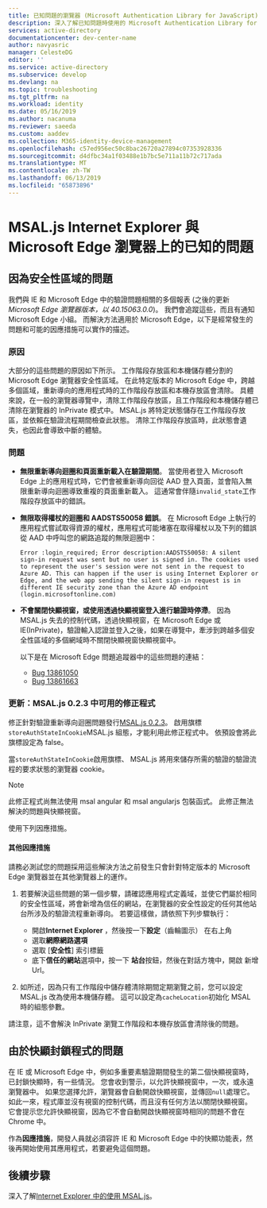 ```yaml
---
title: 已知問題的瀏覽器 (Microsoft Authentication Library for JavaScript) |Azure
description: 深入了解已知問題時使用的 Microsoft Authentication Library for JavaScript (MSAL.js) 搭配 Internet Explorer 與 Microsoft Edge 瀏覽器。
services: active-directory
documentationcenter: dev-center-name
author: navyasric
manager: CelesteDG
editor: ''
ms.service: active-directory
ms.subservice: develop
ms.devlang: na
ms.topic: troubleshooting
ms.tgt_pltfrm: na
ms.workload: identity
ms.date: 05/16/2019
ms.author: nacanuma
ms.reviewer: saeeda
ms.custom: aaddev
ms.collection: M365-identity-device-management
ms.openlocfilehash: c57ed956ec50c8bac26720a27894c07353928336
ms.sourcegitcommit: d4dfbc34a1f03488e1b7bc5e711a11b72c717ada
ms.translationtype: MT
ms.contentlocale: zh-TW
ms.lasthandoff: 06/13/2019
ms.locfileid: "65873896"
---
```

# <a name="known-issues-on-internet-explorer-and-microsoft-edge-browsers-with-msaljs"></a>MSAL.js Internet Explorer 與 Microsoft Edge 瀏覽器上的已知的問題

## <a name="issues-due-to-security-zones"></a>因為安全性區域的問題
我們與 IE 和 Microsoft Edge 中的驗證問題相關的多個報表 (之後的更新*Microsoft Edge 瀏覽器版本，以 40.15063.0.0*)。 我們會追蹤這些，而且有通知 Microsoft Edge 小組。 而解決方法適用於 Microsoft Edge，以下是經常發生的問題和可能的因應措施可以實作的描述。

### <a name="cause"></a>原因
大部分的這些問題的原因如下所示。 工作階段存放區和本機儲存體分割的 Microsoft Edge 瀏覽器安全性區域。 在此特定版本的 Microsoft Edge 中，跨越多個區域，重新導向的應用程式時的工作階段存放區和本機存放區會清除。 具體來說，在一般的瀏覽器導覽中，清除工作階段存放區，且工作階段和本機儲存體已清除在瀏覽器的 InPrivate 模式中。 MSAL.js 將特定狀態儲存在工作階段存放區，並依賴在驗證流程期間檢查此狀態。 清除工作階段存放區時，此狀態會遺失，也因此會導致中斷的體驗。

### <a name="issues"></a>問題

- **無限重新導向迴圈和頁面重新載入在驗證期間**。 當使用者登入 Microsoft Edge 上的應用程式時，它們會被重新導向回從 AAD 登入頁面，並會陷入無限重新導向迴圈導致重複的頁面重新載入。 這通常會伴隨`invalid_state`工作階段存放區中的錯誤。

- **無限取得權杖的迴圈和 AADSTS50058 錯誤**。 在 Microsoft Edge 上執行的應用程式嘗試取得資源的權杖，應用程式可能堵塞在取得權杖以及下列的錯誤從 AAD 中呼叫您的網路追蹤的無限迴圈中：

    `Error :login_required; Error description:AADSTS50058: A silent sign-in request was sent but no user is signed in. The cookies used to represent the user's session were not sent in the request to Azure AD. This can happen if the user is using Internet Explorer or Edge, and the web app sending the silent sign-in request is in different IE security zone than the Azure AD endpoint (login.microsoftonline.com)`

- **不會關閉快顯視窗，或使用透過快顯視窗登入進行驗證時停滯**。 因為 MSAL.js 失去的控制代碼，透過快顯視窗，在 Microsoft Edge 或 IE(InPrivate)，驗證輸入認證並登入之後，如果在導覽中，牽涉到跨越多個安全性區域的多個網域時不關閉快顯視窗快顯視窗中。  

    以下是在 Microsoft Edge 問題追蹤器中的這些問題的連結：  
    - [Bug 13861050](https://developer.microsoft.com/en-us/microsoft-edge/platform/issues/13861050/)
    - [Bug 13861663](https://developer.microsoft.com/en-us/microsoft-edge/platform/issues/13861663/)

### <a name="update-fix-available-in-msaljs-023"></a>更新：MSAL.js 0.2.3 中可用的修正程式
修正針對驗證重新導向迴圈問題發行[MSAL.js 0.2.3](https://github.com/AzureAD/microsoft-authentication-library-for-js/releases)。 啟用旗標`storeAuthStateInCookie`MSAL.js 組態，才能利用此修正程式中。 依預設會將此旗標設定為 false。

當`storeAuthStateInCookie`啟用旗標、 MSAL.js 將用來儲存所需的驗證的驗證流程的要求狀態的瀏覽器 cookie。

> [!NOTE]
> 此修正程式尚無法使用 msal angular 和 msal angularjs 包裝函式。 此修正無法解決的問題與快顯視窗。

使用下列因應措施。

#### <a name="other-workarounds"></a>其他因應措施
請務必測試您的問題採用這些解決方法之前發生只會針對特定版本的 Microsoft Edge 瀏覽器並在其他瀏覽器上的運作。  
1. 若要解決這些問題的第一個步驟，請確認應用程式定義域，並使它們屬於相同的安全性區域，將會新增為信任的網站，在瀏覽器的安全性設定的任何其他站台所涉及的驗證流程重新導向。
若要這樣做，請依照下列步驟執行：
    - 開啟**Internet Explorer** ，然後按一下**設定**（齒輪圖示） 在右上角
    - 選取**網際網路選項**
    - 選取 [**安全性**] 索引標籤
    - 底下**信任的網站**選項中，按一下 **站台**按鈕，然後在對話方塊中，開啟 新增 Url。

2. 如所述，因為只有工作階段中儲存體清除期間定期瀏覽之前，您可以設定 MSAL.js 改為使用本機儲存體。 這可以設定為`cacheLocation`初始化 MSAL 時的組態參數。

請注意，這不會解決 InPrivate 瀏覽工作階段和本機存放區會清除後的問題。

## <a name="issues-due-to-popup-blockers"></a>由於快顯封鎖程式的問題

在 IE 或 Microsoft Edge 中，例如多重要素驗證期間發生的第二個快顯視窗時，已封鎖快顯時，有一些情況。 您會收到警示，以允許快顯視窗中，一次，或永遠瀏覽器中。 如果您選擇允許，瀏覽器會自動開啟快顯視窗，並傳回`null`處理它。 如此一來，程式庫並沒有視窗的控制代碼，而且沒有任何方法以關閉快顯視窗。 它會提示您允許快顯視窗，因為它不會自動開啟快顯視窗時相同的問題不會在 Chrome 中。

作為**因應措施**，開發人員就必須容許 IE 和 Microsoft Edge 中的快顯功能表，然後再開始使用其應用程式，若要避免這個問題。

## <a name="next-steps"></a>後續步驟
深入了解[Internet Explorer 中的使用 MSAL.js](msal-js-use-ie-browser.md)。
